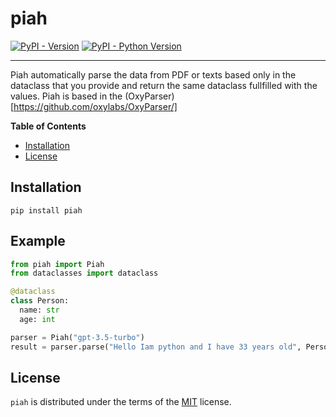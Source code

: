 # piah

[![PyPI - Version](https://img.shields.io/pypi/v/piah.svg)](https://pypi.org/project/piah)
[![PyPI - Python Version](https://img.shields.io/pypi/pyversions/piah.svg)](https://pypi.org/project/piah)

-----

Piah automatically parse the data from PDF or texts based only in the dataclass that you provide and return the same dataclass fullfilled with the values.
Piah is based in the (OxyParser)[https://github.com/oxylabs/OxyParser/]

**Table of Contents**

- [Installation](#installation)
- [License](#license)

## Installation

```console
pip install piah
```

## Example
```python
from piah import Piah
from dataclasses import dataclass

@dataclass
class Person:
  name: str
  age: int

parser = Piah("gpt-3.5-turbo")
result = parser.parse("Hello Iam python and I have 33 years old", Person)
```

## License

`piah` is distributed under the terms of the [MIT](https://spdx.org/licenses/MIT.html) license.
